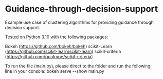 # Guidance-through-decision-support
Example use case of clustering algorithms for providing guidance through decision support. 

Tested on Python 3.10 with the following packages:

Bokeh (https://github.com/bokeh/bokeh)
scikit-Learn (https://github.com/scikit-learn/scikit-learn)
scikit-criteria (https://github.com/quatrope/scikit-criteria)

To run the file (main.py), please direct to the folder and run the following line in your console: 
bokeh serve --show main.py
